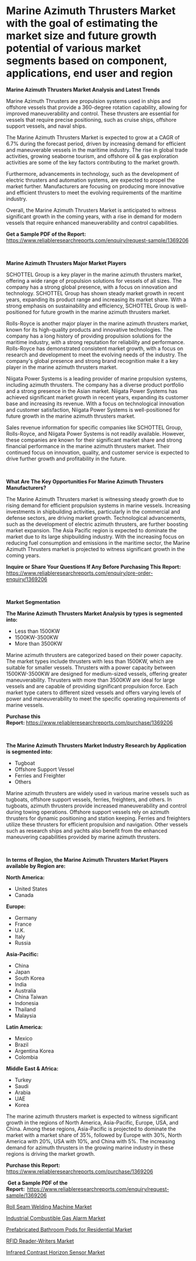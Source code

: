 <p><h1>Marine Azimuth Thrusters Market with the goal of estimating the market size and future growth potential of various market segments based on component, applications, end user and region</h1></p><p><strong>Marine Azimuth Thrusters Market Analysis and Latest Trends</strong></p>
<p><p>Marine Azimuth Thrusters are propulsion systems used in ships and offshore vessels that provide a 360-degree rotation capability, allowing for improved maneuverability and control. These thrusters are essential for vessels that require precise positioning, such as cruise ships, offshore support vessels, and naval ships.</p><p>The Marine Azimuth Thrusters Market is expected to grow at a CAGR of 6.7% during the forecast period, driven by increasing demand for efficient and maneuverable vessels in the maritime industry. The rise in global trade activities, growing seaborne tourism, and offshore oil & gas exploration activities are some of the key factors contributing to the market growth.</p><p>Furthermore, advancements in technology, such as the development of electric thrusters and automation systems, are expected to propel the market further. Manufacturers are focusing on producing more innovative and efficient thrusters to meet the evolving requirements of the maritime industry.</p><p>Overall, the Marine Azimuth Thrusters Market is anticipated to witness significant growth in the coming years, with a rise in demand for modern vessels that require enhanced maneuverability and control capabilities.</p></p>
<p><strong>Get a Sample PDF of the Report:&nbsp;</strong> <a href="https://www.reliableresearchreports.com/enquiry/request-sample/1369206">https://www.reliableresearchreports.com/enquiry/request-sample/1369206</a></p>
<p>&nbsp;</p>
<p><strong>Marine Azimuth Thrusters Major Market Players</strong></p>
<p><p>SCHOTTEL Group is a key player in the marine azimuth thrusters market, offering a wide range of propulsion solutions for vessels of all sizes. The company has a strong global presence, with a focus on innovation and technology. SCHOTTEL Group has shown steady market growth in recent years, expanding its product range and increasing its market share. With a strong emphasis on sustainability and efficiency, SCHOTTEL Group is well-positioned for future growth in the marine azimuth thrusters market.</p><p>Rolls-Royce is another major player in the marine azimuth thrusters market, known for its high-quality products and innovative technologies. The company has a long history of providing propulsion solutions for the maritime industry, with a strong reputation for reliability and performance. Rolls-Royce has demonstrated consistent market growth, with a focus on research and development to meet the evolving needs of the industry. The company's global presence and strong brand recognition make it a key player in the marine azimuth thrusters market.</p><p>Niigata Power Systems is a leading provider of marine propulsion systems, including azimuth thrusters. The company has a diverse product portfolio and a strong presence in the Asian market. Niigata Power Systems has achieved significant market growth in recent years, expanding its customer base and increasing its revenue. With a focus on technological innovation and customer satisfaction, Niigata Power Systems is well-positioned for future growth in the marine azimuth thrusters market.</p><p>Sales revenue information for specific companies like SCHOTTEL Group, Rolls-Royce, and Niigata Power Systems is not readily available. However, these companies are known for their significant market share and strong financial performance in the marine azimuth thrusters market. Their continued focus on innovation, quality, and customer service is expected to drive further growth and profitability in the future.</p></p>
<p>&nbsp;</p>
<p><strong>What Are The Key Opportunities For Marine Azimuth Thrusters Manufacturers?</strong></p>
<p><p>The Marine Azimuth Thrusters market is witnessing steady growth due to rising demand for efficient propulsion systems in marine vessels. Increasing investments in shipbuilding activities, particularly in the commercial and defense sectors, are driving market growth. Technological advancements, such as the development of electric azimuth thrusters, are further boosting market expansion. The Asia Pacific region is expected to dominate the market due to its large shipbuilding industry. With the increasing focus on reducing fuel consumption and emissions in the maritime sector, the Marine Azimuth Thrusters market is projected to witness significant growth in the coming years.</p></p>
<p><strong>Inquire or Share Your Questions If Any Before Purchasing This Report:</strong> <a href="https://www.reliableresearchreports.com/enquiry/pre-order-enquiry/1369206">https://www.reliableresearchreports.com/enquiry/pre-order-enquiry/1369206</a></p>
<p>&nbsp;</p>
<p><strong>Market Segmentation</strong></p>
<p><strong>The Marine Azimuth Thrusters Market Analysis by types is segmented into:</strong></p>
<p><ul><li>Less than 1500KW</li><li>1500KW-3500KW</li><li>More than 3500KW</li></ul></p>
<p><p>Marine azimuth thrusters are categorized based on their power capacity. The market types include thrusters with less than 1500KW, which are suitable for smaller vessels. Thrusters with a power capacity between 1500KW-3500KW are designed for medium-sized vessels, offering greater maneuverability. Thrusters with more than 3500KW are ideal for large vessels and are capable of providing significant propulsion force. Each market type caters to different sized vessels and offers varying levels of power and maneuverability to meet the specific operating requirements of marine vessels.</p></p>
<p><strong>Purchase this Report:&nbsp;</strong><a href="https://www.reliableresearchreports.com/purchase/1369206">https://www.reliableresearchreports.com/purchase/1369206</a></p>
<p>&nbsp;</p>
<p><strong>The Marine Azimuth Thrusters Market Industry Research by Application is segmented into:</strong></p>
<p><ul><li>Tugboat</li><li>Offshore Support Vessel</li><li>Ferries and Freighter</li><li>Others</li></ul></p>
<p><p>Marine azimuth thrusters are widely used in various marine vessels such as tugboats, offshore support vessels, ferries, freighters, and others. In tugboats, azimuth thrusters provide increased maneuverability and control during towing operations. Offshore support vessels rely on azimuth thrusters for dynamic positioning and station keeping. Ferries and freighters utilize these thrusters for efficient propulsion and navigation. Other vessels such as research ships and yachts also benefit from the enhanced maneuvering capabilities provided by marine azimuth thrusters.</p></p>
<p>&nbsp;</p>
<p><strong>In terms of Region, the Marine Azimuth Thrusters Market Players available by Region are:</strong></p>
<p>
    <p> <strong> North America: </strong>
        <ul>
            <li>United States</li>
            <li>Canada</li>
        </ul>
        </p> 
    <p> <strong> Europe: </strong>
        <ul>
            <li>Germany</li>
            <li>France</li>
            <li>U.K.</li>
            <li>Italy</li>
            <li>Russia</li>
        </ul>
        </p> 
    <p> <strong> Asia-Pacific: </strong>
        <ul>
            <li>China</li>
            <li>Japan</li>
            <li>South Korea</li>
            <li>India</li>
            <li>Australia</li>
            <li>China Taiwan</li>
            <li>Indonesia</li>
            <li>Thailand</li>
            <li>Malaysia</li>
        </ul>
        </p> 
    <p> <strong> Latin America: </strong>
        <ul>
            <li>Mexico</li>
            <li>Brazil</li>
            <li>Argentina Korea</li>
            <li>Colombia</li>
        </ul>
        </p> 
    <p> <strong> Middle East & Africa: </strong>
        <ul>
            <li>Turkey</li>
            <li>Saudi</li>
            <li>Arabia</li>
            <li>UAE</li>
            <li>Korea</li>
        </ul>
    </p>
    </p>
<p><p>The marine azimuth thrusters market is expected to witness significant growth in the regions of North America, Asia-Pacific, Europe, USA, and China. Among these regions, Asia-Pacific is projected to dominate the market with a market share of 35%, followed by Europe with 30%, North America with 20%, USA with 10%, and China with 5%. The increasing demand for azimuth thrusters in the growing marine industry in these regions is driving the market growth.</p></p>
<p><strong>Purchase this Report: </strong><a href="https://www.reliableresearchreports.com/purchase/1369206">https://www.reliableresearchreports.com/purchase/1369206</a></p>
<p>&nbsp;<strong>Get a Sample PDF of the Report:&nbsp;&nbsp;</strong><a href="https://www.reliableresearchreports.com/enquiry/request-sample/1369206">https://www.reliableresearchreports.com/enquiry/request-sample/1369206</a></p>
<p><strong></strong></p>
<p><p><a href="https://medium.com/p/0416fd740647/edit">Roll Seam Welding Machine Market</a></p><p><a href="https://medium.com/@kendraadams4456/industrial-combustible-gas-alarm-market-size-market-outlook-and-market-forecast-2024-to-2031-975a3c63b6c6">Industrial Combustible Gas Alarm Market</a></p><p><a href="https://medium.com/@v27092023/prefabricated-bathroom-pods-for-residential-nbsp-market-focuses-on-market-share-size-and-projected-90659ea7031e">Prefabricated Bathroom Pods for Residential Market</a></p><p><a href="https://medium.com/@patriciaknight1961/analyzing-rfid-reader-writers-market-global-industry-perspective-and-forecast-2024-to-2031-20a2df1d37e7">RFID Reader-Writers Market</a></p><p><a href="https://medium.com/@donaldyoung656/infrared-contrast-horizon-sensor-market-trends-forecast-and-competitive-analysis-to-2031-fb954e1790c1">Infrared Contrast Horizon Sensor Market</a></p></p>